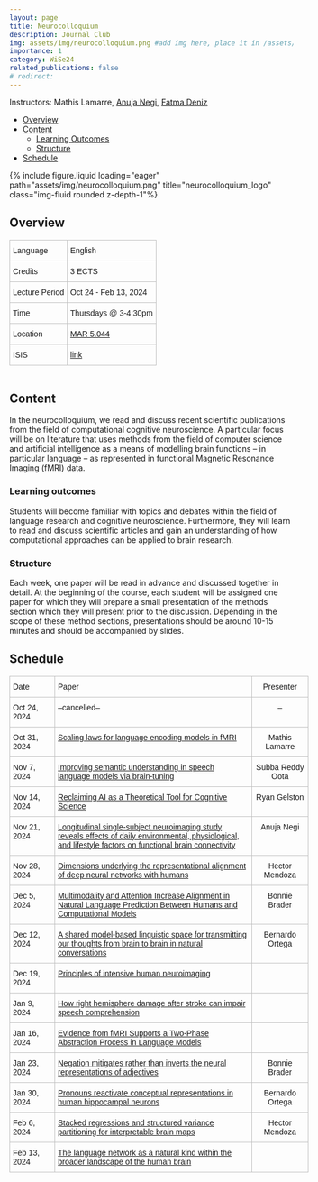 ```yaml
---
layout: page
title: Neurocolloquium
description: Journal Club
img: assets/img/neurocolloquium.png #add img here, place it in /assets/img/
importance: 1
category: WiSe24
related_publications: false
# redirect:
---
```


Instructors: Mathis Lamarre, [Anuja Negi](https://anujanegi.me/), [Fatma Deniz](https://www.fatmanet.com/)

- [Overview](#overview)
- [Content](#content)
  - [Learning Outcomes](#learning-outcomes)
  - [Structure](#structure)
- [Schedule](#schedule)

<div class="row">
    <div class="col-sm mt-3 mt-md-0">
        {% include figure.liquid loading="eager" path="assets/img/neurocolloquium.png" title="neurocolloquium_logo" class="img-fluid rounded z-depth-1"%}
    </div>
</div>

## Overview

<style type="text/css">
.tg  {border-collapse:collapse;border-spacing:0;margin:0px auto;}
.tg td{border-color:black;border-style:solid;border-width:1px;font-family:Arial, sans-serif;font-size:14px;
  overflow:hidden;padding:10px 5px;word-break:normal;}
.tg th{border-color:black;border-style:solid;border-width:1px;font-family:Arial, sans-serif;font-size:14px;
  font-weight:normal;overflow:hidden;padding:10px 5px;word-break:normal;}
.tg .tg-wo29{border-color:#c0c0c0;text-align:left;vertical-align:top}
</style>
<table class="tg" style="undefined;table-layout: fixed; width: 750px">
<!-- <colgroup>
<col style="width: 204px">
<col style="width: 675px">
</colgroup> -->
<tbody>
  <tr>
    <td class="tg-wo29"><span style="font-weight:400;font-style:normal;text-decoration:none;background-color:transparent">Language</span></td>
    <td class="tg-wo29">English</td>
  </tr>
  <tr>
    <td class="tg-wo29">Credits</td>
    <td class="tg-wo29">3 ECTS</td>
  </tr>
  <tr>
    <td class="tg-wo29">Lecture Period</td>
    <td class="tg-wo29">Oct 24 - Feb 13, 2024</td>
  </tr>
  <tr>
    <td class="tg-wo29">Time</td>
    <td class="tg-wo29">Thursdays @ 3-4:30pm</td>
  </tr>
  <tr>
    <td class="tg-wo29">Location</td>
    <td class="tg-wo29"><a href="https://maps.app.goo.gl/MhXJw12oPjEhnDbt6" target="_blank" rel="noopener noreferrer">MAR 5.044</a></td>
  </tr>
  <tr>
    <td class="tg-wo29">ISIS</td>
    <td class="tg-wo29"><a href="https://isis.tu-berlin.de/course/view.php?id=40431" target="_blank" rel="noopener noreferrer">link</a></td>
  </tr>
</tbody>
</table>
<br>

## Content

In the neurocolloquium, we read and discuss recent scientific publications from the field of computational cognitive neuroscience.
A particular focus will be on literature that uses methods from the field of computer science and artificial intelligence as a means of modelling brain functions – in particular language – as represented in functional Magnetic Resonance Imaging (fMRI) data.

### Learning outcomes

Students will become familiar with topics and debates within the field of language research and cognitive neuroscience.
Furthermore, they will learn to read and discuss scientific articles and gain an understanding of how computational approaches can be applied to brain research.

### Structure

Each week, one paper will be read in advance and discussed together in detail.
At the beginning of the course, each student will be assigned one paper for which they will prepare a small presentation of the methods section which they will present prior to the discussion.
Depending in the scope of these method sections, presentations should be around 10-15 minutes and should be accompanied by slides.

## Schedule

<style type="text/css">
.tg  {border-collapse:collapse;border-spacing:0;margin:0px auto;}
.tg td{border-color:black;border-style:solid;border-width:1px;font-family:Arial, sans-serif;font-size:14px;
  overflow:hidden;padding:10px 5px;word-break:normal;}
.tg th{border-color:black;border-style:solid;border-width:1px;font-family:Arial, sans-serif;font-size:14px;
  font-weight:normal;overflow:hidden;padding:10px 5px;word-break:normal;}
.tg .tg-wo29{border-color:#c0c0c0;text-align:left;vertical-align:top}
.tg .tg-fzdr{border-color:#c0c0c0;text-align:center;vertical-align:top}
</style>
<table class="tg" style="undefined;table-layout: fixed; width: 750px">
<colgroup>
<col style="width: 80px">
<col style="width: 350px">
<col style="width: 100px">
</colgroup>
<tbody>
  <tr>
    <td class="tg-wo29">Date</td>
    <td class="tg-wo29">Paper</td>
    <td class="tg-fzdr">Presenter</td>
  </tr>
  <tr>
    <td class="tg-wo29">Oct 24, 2024</td>
    <td class="tg-wo29">–cancelled–</td>
    <td class="tg-fzdr">–</td>
  </tr>
  <tr>
    <td class="tg-wo29">Oct 31, 2024</td>
    <td class="tg-wo29"><a href="https://proceedings.neurips.cc/paper_files/paper/2023/hash/4533e4a352440a32558c1c227602c323-Abstract-Conference.html" target="_blank" rel="noopener noreferrer">Scaling laws for language encoding models in fMRI</a></td>
    <td class="tg-fzdr">Mathis Lamarre</td>
  </tr>
  <tr>
    <td class="tg-wo29">Nov 7, 2024</td>
    <td class="tg-wo29"><a href="https://arxiv.org/abs/2410.09230" target="_blank" rel="noopener noreferrer">Improving semantic understanding in speech language models via brain-tuning</a></td>
    <td class="tg-fzdr">Subba Reddy Oota</td>
  </tr>
  <tr>
    <td class="tg-wo29">Nov 14, 2024</td>
    <td class="tg-wo29"><a href="https://link.springer.com/article/10.1007/s42113-024-00217-5" target="_blank" rel="noopener noreferrer">Reclaiming AI as a Theoretical Tool for Cognitive Science</a></td>
    <td class="tg-fzdr">Ryan Gelston</td>
  </tr>
  <tr>
    <td class="tg-wo29">Nov 21, 2024</td>
    <td class="tg-wo29"><a href="https://journals.plos.org/plosbiology/article?id=10.1371/journal.pbio.3002797" target="_blank" rel="noopener noreferrer">Longitudinal single-subject neuroimaging study reveals effects of daily environmental, physiological, and lifestyle factors on functional brain connectivity</a></td>
    <td class="tg-fzdr">Anuja Negi</td>
  </tr>
  <tr>
    <td class="tg-wo29">Nov 28, 2024</td>
    <td class="tg-wo29"><a href="https://arxiv.org/abs/2406.19087?s=09" target="_blank" rel="noopener noreferrer">Dimensions underlying the representational alignment of deep neural networks with humans</a></td>
    <td class="tg-fzdr">Hector Mendoza</td>
  </tr>
  <tr>
    <td class="tg-wo29">Dec 5, 2024</td>
    <td class="tg-wo29"><a href="https://www.researchsquare.com/article/rs-3913308/v1" target="_blank" rel="noopener noreferrer">Multimodality and Attention Increase Alignment in Natural Language Prediction Between Humans and Computational Models</a></td>
    <td class="tg-fzdr">Bonnie Brader</td>
  </tr>
  <tr>
    <td class="tg-wo29">Dec 12, 2024</td>
    <td class="tg-wo29"><a href="https://www.cell.com/neuron/fulltext/S0896-6273(24)00460-4?uuid=uuid%3A559a853a-8ac8-4960-b2bb-298a8a3278c2" target="_blank" rel="noopener noreferrer">A shared model-based linguistic space for transmitting our thoughts from brain to brain in natural conversations</a></td>
    <td class="tg-fzdr">Bernardo Ortega</td>
  </tr>
  <tr>
    <td class="tg-wo29">Dec 19, 2024</td>
    <td class="tg-wo29"><a href="https://www.sciencedirect.com/science/article/pii/S0166223624001838" target="_blank" rel="noopener noreferrer">Principles of intensive human neuroimaging</a></td>
    <td class="tg-fzdr"> </td>
  </tr>
  <tr>
    <td class="tg-wo29">Jan 9, 2024</td>
    <td class="tg-wo29"><a href="https://www.ncbi.nlm.nih.gov/pmc/articles/PMC6262220/" target="_blank" rel="noopener noreferrer">How right hemisphere damage after stroke can impair speech comprehension</a></td>
    <td class="tg-fzdr"> </td>
  </tr>
  <tr>
    <td class="tg-wo29">Jan 16, 2024</td>
    <td class="tg-wo29"><a href="https://arxiv.org/pdf/2409.05771" target="_blank" rel="noopener noreferrer">Evidence from fMRI Supports a Two-Phase
Abstraction Process in Language Models</a></td>
    <td class="tg-fzdr"> </td>
  </tr>
  <tr>
    <td class="tg-wo29">Jan 23, 2024</td>
    <td class="tg-wo29"><a href="https://journals.plos.org/plosbiology/article?id=10.1371/journal.pbio.3002622" target="_blank" rel="noopener noreferrer">Negation mitigates rather than inverts the neural representations of adjectives</a></td>
    <td class="tg-fzdr">Bonnie Brader</td>
  </tr>
  <tr>
    <td class="tg-wo29">Jan 30, 2024</td>
    <td class="tg-wo29"><a href="https://www.biorxiv.org/content/10.1101/2024.06.23.600044v2" target="_blank" rel="noopener noreferrer">Pronouns reactivate conceptual representations in human hippocampal neurons</a></td>
    <td class="tg-fzdr">Bernardo Ortega</td>
  </tr>
  <tr>
    <td class="tg-wo29">Feb 6, 2024</td>
    <td class="tg-wo29"><a href="https://www.sciencedirect.com/science/article/pii/S1053811924002696" target="_blank" rel="noopener noreferrer">Stacked regressions and structured variance partitioning for interpretable brain maps</a></td>
    <td class="tg-fzdr">Hector Mendoza</td>
  </tr>
  <tr>
    <td class="tg-wo29">Feb 13, 2024</td>
    <td class="tg-wo29"><a href="https://www.nature.com/articles/s41583-024-00802-4.epdf?sharing_token=iAQ56MsbMFkBzzJz6Bsx3dRgN0jAjWel9jnR3ZoTv0P7eT-pnyc10ZCsQi0HgiFIs_FKMK4ze-ilFT6Hg68mJm-VK_l9DTQqcQ8ZNOZSZeVGbZxsfQgPxKHLIGdTIbnHQFALU7g-yPRCqele7F3WKUlagKX4fXKbB1_6AFC2wgk%3D" target="_blank" rel="noopener noreferrer">The language network as a natural kind within the broader landscape of the human brain</a></td>
    <td class="tg-fzdr"> </td>
  </tr>
  
</tbody>
</table>
<br>
